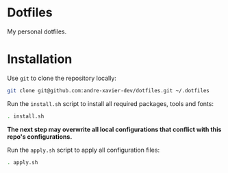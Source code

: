 # Dotfiles
My personal dotfiles.

# Installation

Use `git` to clone the repository locally:

```bash
git clone git@github.com:andre-xavier-dev/dotfiles.git ~/.dotfiles
```

Run the `install.sh` script to install all required packages, tools and fonts:
```bash
. install.sh
```

**The next step may overwrite all local configurations that conflict with this repo's configurations.**

Run the `apply.sh` script to apply all configuration files:
```bash
. apply.sh
```

